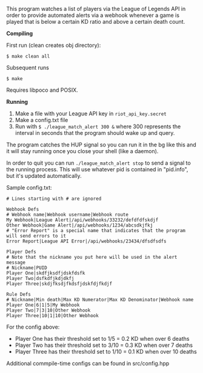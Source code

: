 This program watches a list of players via the League of Legends API in order to provide
automated alerts via a webhook whenever a game is played that is below a certain KD ratio
and above a certain death count.

**Compiling**

First run (clean creates obj directory):
```
$ make clean all
```
Subsequent runs
```
$ make
```

Requires libpoco and POSIX.

**Running**

1. Make a file with your League API key in `riot_api_key.secret`
2. Make a config.txt file
3. Run with `$ ./league_match_alert 300 &` where 300 represents the interval in seconds that the
program should wake up and query.

The program catches the HUP signal so you can run it in the bg like this and it will stay running
once you close your shell (like a daemon).

In order to quit you can run `./league_match_alert stop` to send a signal to the running process.
This will use whatever pid is contained in "pid.info", but it's updated automatically.

Sample config.txt:

```
# Lines starting with # are ignored

Webhook Defs
# Webhook name|Webhook username|Webhook route
My Webhook|League Alert|/api/webhooks/33232/defdfdfskdjf
Other Webhook|Game Alert|/api/webhooks/1234/abcsdkjfkj
# "Error Report" is a special name that indicates that the program will send errors to it
Error Report|League API Error|/api/webhooks/23434/dfsdfsdfs

Player Defs
# Note that the nickname you put here will be used in the alert message
# Nickname|PUID
Player One|skdfjksdfjdskfdsfk
Player Two|dsfkdfjkdjdkfj
Player Three|skdjfksdjfkdsfjdskfdjfkdjf

Rule Defs
# Nickname|Min death|Max KD Numerator|Max KD Denominator|Webhook name
Player One|6|1|5|My Webhook
Player Two|7|3|10|Other Webhook
Player Three|10|1|10|Other Webhook
```

For the config above:
- Player One has their threshold set to 1/5 = 0.2 KD when over 6 deaths
- Player Two has their threshold set to 3/10 = 0.3 KD when over 7 deaths
- Player Three has their threshold set to 1/10 = 0.1 KD when over 10 deaths

Additional commpile-time configs can be found in src/config.hpp